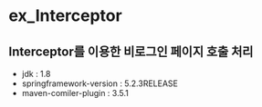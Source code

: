 # ex_Interceptor
## Interceptor를 이용한 비로그인 페이지 호출 처리

- jdk : 1.8
- springframework-version : 5.2.3RELEASE
- maven-comiler-plugin : 3.5.1
